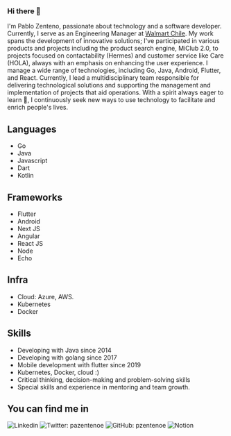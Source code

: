 ### Hi there 👋


I'm Pablo Zenteno, passionate about technology and a software developer. Currently, I serve as an Engineering Manager at [Walmart Chile](https://www.linkedin.com/company/walmart-chile-corp/). My work spans the development of innovative solutions; I've participated in various products and projects including the product search engine, MiClub 2.0, to projects focused on contactability (Hermes) and customer service like Care (HOLA), always with an emphasis on enhancing the user experience. I manage a wide range of technologies, including Go, Java, Android, Flutter, and React. Currently, I lead a multidisciplinary team responsible for delivering technological solutions and supporting the management and implementation of projects that aid operations. With a spirit always eager to learn 📓, I continuously seek new ways to use technology to facilitate and enrich people's lives.



## Languages
* Go
* Java
* Javascript
* Dart
* Kotlin

## Frameworks
* Flutter
* Android
* Next JS
* Angular
* React JS
* Node
* Echo

## Infra
* Cloud: Azure, AWS.
* Kubernetes
* Docker

## Skills

* Developing with Java since 2014
* Developing with golang since 2017
* Mobile development with flutter since 2019
* Kubernetes, Docker, cloud :)
* Critical thinking, decision-making and problem-solving skills
* Special skills and experience in mentoring and team growth.

## You can find me in

![Linkedin](https://img.shields.io/badge/-pzentenoe-blue?logo=Linkedin&logoColor=white&link=https://www.linkedin.com/in/pzentenoe/)
![Twitter: pazentenoe](https://img.shields.io/badge/-@pazentenoe-white?style=square&logo=twitter&link=https://twitter.com/pazentenoe)
![GitHub: pzentenoe](https://img.shields.io/badge/-pzentenoe-white?style=square&logo=github&logoColor=black&link=https://github.com/pzentenoe)
![Notion](https://img.shields.io/badge/-pzentenoe-white?style=square&logo=Notion&logoColor=black&link=https://www.notion.so/Pablo-Alberto-Zenteno-Escarate-5fef62c164ca4f64b2c061872d70486d)
